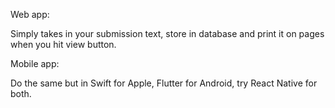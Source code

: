 Web app: 

Simply takes in your submission text, store in database and print it on pages when you hit view button.

Mobile app: 

Do the same but in Swift for Apple, Flutter for Android, try React Native for both.